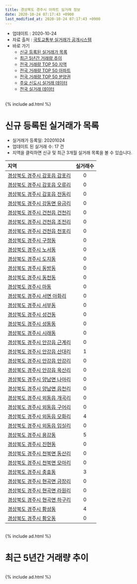 ```yaml
---
title: 경상북도 경주시 아파트 실거래 정보
date: 2020-10-24 07:17:43 +0900
last_modified_at: 2020-10-24 07:17:43 +0900
---
```


* 업데이트 : 2020-10-24
* 자료 출처 : [국토교통부 실거래가 공개시스템](http://rt.molit.go.kr)
* 바로 가기
    * [신규 등록된 실거래가 목록](#신규-등록된-실거래가-목록)
    * [최근 5년간 거래량 추이](#최근-5년간-거래량-추이)
    * [전국 거래량 TOP 50 지역](https://inasie.github.io/apt-trade-info/최근-3개월-전국에서-가장-거래가-많이-발생한-지역)
    * [전국 거래량 TOP 50 아파트](https://inasie.github.io/apt-trade-info/최근-3개월-전국에서-가장-거래가-많이-발생한-아파트)
    * [전국 거래량 TOP 50 분양권](https://inasie.github.io/apt-trade-info/최근-3개월-전국에서-가장-거래가-많이-발생한-분양권)
    * [주요 신도시 실거래 데이터](https://inasie.github.io/apt-trade-info/주요-신도시)
    * [전국 실거래 데이터](https://inasie.github.io/apt-trade-info/전국)

<br>
{% include ad.html %}
<br>

# 신규 등록된 실거래가 목록
* 실거래가 등록일: 20201024
* 업데이트 된 실거래 수: 17 건
* 지역을 클릭하면 신규 및 최근 3개월 실거래 목록을 볼 수 있습니다.


|지역|실거래수|
|:---|:---:|
|[경상북도 경주시 감포읍 감포리](https://inasie.github.io/apt-trade-info/경상북도-경주시-감포읍-감포리)|0|
|[경상북도 경주시 감포읍 오류리](https://inasie.github.io/apt-trade-info/경상북도-경주시-감포읍-오류리)|0|
|[경상북도 경주시 감포읍 전동리](https://inasie.github.io/apt-trade-info/경상북도-경주시-감포읍-전동리)|0|
|[경상북도 경주시 강동면 유금리](https://inasie.github.io/apt-trade-info/경상북도-경주시-강동면-유금리)|0|
|[경상북도 경주시 건천읍 건천리](https://inasie.github.io/apt-trade-info/경상북도-경주시-건천읍-건천리)|0|
|[경상북도 경주시 건천읍 조전리](https://inasie.github.io/apt-trade-info/경상북도-경주시-건천읍-조전리)|0|
|[경상북도 경주시 건천읍 천포리](https://inasie.github.io/apt-trade-info/경상북도-경주시-건천읍-천포리)|0|
|[경상북도 경주시 구정동](https://inasie.github.io/apt-trade-info/경상북도-경주시-구정동)|0|
|[경상북도 경주시 노서동](https://inasie.github.io/apt-trade-info/경상북도-경주시-노서동)|0|
|[경상북도 경주시 도지동](https://inasie.github.io/apt-trade-info/경상북도-경주시-도지동)|0|
|[경상북도 경주시 동방동](https://inasie.github.io/apt-trade-info/경상북도-경주시-동방동)|0|
|[경상북도 경주시 동천동](https://inasie.github.io/apt-trade-info/경상북도-경주시-동천동)|0|
|[경상북도 경주시 마동](https://inasie.github.io/apt-trade-info/경상북도-경주시-마동)|0|
|[경상북도 경주시 서면 아화리](https://inasie.github.io/apt-trade-info/경상북도-경주시-서면-아화리)|0|
|[경상북도 경주시 서부동](https://inasie.github.io/apt-trade-info/경상북도-경주시-서부동)|0|
|[경상북도 경주시 성건동](https://inasie.github.io/apt-trade-info/경상북도-경주시-성건동)|0|
|[경상북도 경주시 성동동](https://inasie.github.io/apt-trade-info/경상북도-경주시-성동동)|0|
|[경상북도 경주시 시래동](https://inasie.github.io/apt-trade-info/경상북도-경주시-시래동)|0|
|[경상북도 경주시 안강읍 근계리](https://inasie.github.io/apt-trade-info/경상북도-경주시-안강읍-근계리)|0|
|[경상북도 경주시 안강읍 산대리](https://inasie.github.io/apt-trade-info/경상북도-경주시-안강읍-산대리)|1|
|[경상북도 경주시 안강읍 안강리](https://inasie.github.io/apt-trade-info/경상북도-경주시-안강읍-안강리)|0|
|[경상북도 경주시 안강읍 옥산리](https://inasie.github.io/apt-trade-info/경상북도-경주시-안강읍-옥산리)|0|
|[경상북도 경주시 양남면 나아리](https://inasie.github.io/apt-trade-info/경상북도-경주시-양남면-나아리)|0|
|[경상북도 경주시 양남면 읍천리](https://inasie.github.io/apt-trade-info/경상북도-경주시-양남면-읍천리)|0|
|[경상북도 경주시 외동읍 개곡리](https://inasie.github.io/apt-trade-info/경상북도-경주시-외동읍-개곡리)|0|
|[경상북도 경주시 외동읍 구어리](https://inasie.github.io/apt-trade-info/경상북도-경주시-외동읍-구어리)|0|
|[경상북도 경주시 외동읍 모화리](https://inasie.github.io/apt-trade-info/경상북도-경주시-외동읍-모화리)|4|
|[경상북도 경주시 외동읍 입실리](https://inasie.github.io/apt-trade-info/경상북도-경주시-외동읍-입실리)|0|
|[경상북도 경주시 용강동](https://inasie.github.io/apt-trade-info/경상북도-경주시-용강동)|5|
|[경상북도 경주시 진현동](https://inasie.github.io/apt-trade-info/경상북도-경주시-진현동)|0|
|[경상북도 경주시 천북면 동산리](https://inasie.github.io/apt-trade-info/경상북도-경주시-천북면-동산리)|0|
|[경상북도 경주시 천북면 모아리](https://inasie.github.io/apt-trade-info/경상북도-경주시-천북면-모아리)|0|
|[경상북도 경주시 충효동](https://inasie.github.io/apt-trade-info/경상북도-경주시-충효동)|3|
|[경상북도 경주시 현곡면 금장리](https://inasie.github.io/apt-trade-info/경상북도-경주시-현곡면-금장리)|0|
|[경상북도 경주시 현곡면 라원리](https://inasie.github.io/apt-trade-info/경상북도-경주시-현곡면-라원리)|0|
|[경상북도 경주시 현곡면 하구리](https://inasie.github.io/apt-trade-info/경상북도-경주시-현곡면-하구리)|0|
|[경상북도 경주시 황성동](https://inasie.github.io/apt-trade-info/경상북도-경주시-황성동)|4|
|[경상북도 경주시 황오동](https://inasie.github.io/apt-trade-info/경상북도-경주시-황오동)|0|


<br>
{% include ad.html %}
<br>

# 최근 5년간 거래량 추이


<div style="width:100%;">
    <canvas id="deal_progress" height="200"></canvas>
</div>

<script>
new Chart(document.getElementById("deal_progress"), {
    type: 'line',
    data: {
        labels: ['201510','201511','201512','201601','201602','201603','201604','201605','201606','201607','201608','201609','201610','201611','201612','201701','201702','201703','201704','201705','201706','201707','201708','201709','201710','201711','201712','201801','201802','201803','201804','201805','201806','201807','201808','201809','201810','201811','201812','201901','201902','201903','201904','201905','201906','201907','201908','201909','201910','201911','201912','202001','202002','202003','202004','202005','202006','202007','202008','202009','202010'],
        datasets: [{
            label: '매매',
            pointRadius: 1,
            data: [158, 125, 112, 113, 117, 175, 131, 147, 157, 144, 135, 105, 129, 104, 92, 85, 148, 141, 123, 94, 130, 116, 119, 109, 107, 129, 96, 171, 150, 224, 142, 152, 152, 124, 137, 125, 157, 151, 120, 157, 124, 144, 152, 156, 175, 142, 141, 164, 212, 210, 237, 230, 327, 165, 191, 296, 371, 330, 252, 314, 153],
            borderColor: "rgba(255, 201, 14, 1)",
            backgroundColor: "rgba(255, 201, 14, 0.5)",
            fill: false,
            lineTension: 0
        },{
            label: '전월세',
            pointRadius: 1,
            data: [57, 55, 62, 79, 86, 92, 88, 64, 79, 61, 51, 53, 73, 63, 65, 63, 83, 69, 59, 68, 90, 120, 103, 99, 63, 80, 88, 133, 132, 182, 122, 106, 157, 111, 127, 107, 124, 109, 140, 209, 163, 160, 114, 210, 157, 144, 187, 323, 227, 208, 173, 182, 210, 127, 162, 254, 174, 198, 170, 125, 55],
            borderColor: "rgba(0, 141, 185, 1)",
            backgroundColor: "rgba(0, 141, 185, 0.5)",
            fill: false,
            lineTension: 0
        }
        ]
    },
    options: {
        responsive: true,
        title: {
            display: false
        },
        tooltips: {
            mode: 'index',
            intersect: false
        },
        hover: {
            mode: 'nearest',
            intersect: true
        },
        scales: {
            xAxes: [{
                display: true,
                scaleLabel: {
                    display: true,
                    labelString: '년/월'
                }
            }],
            yAxes: [{
                display: true,
                ticks: {
                    suggestedMin: 0,
                },
                scaleLabel: {
                    display: true,
                    labelString: '실거래 수'
                }
            }]
        }
    }
});

</script>


<br>
{% include ad.html %}
<br>

